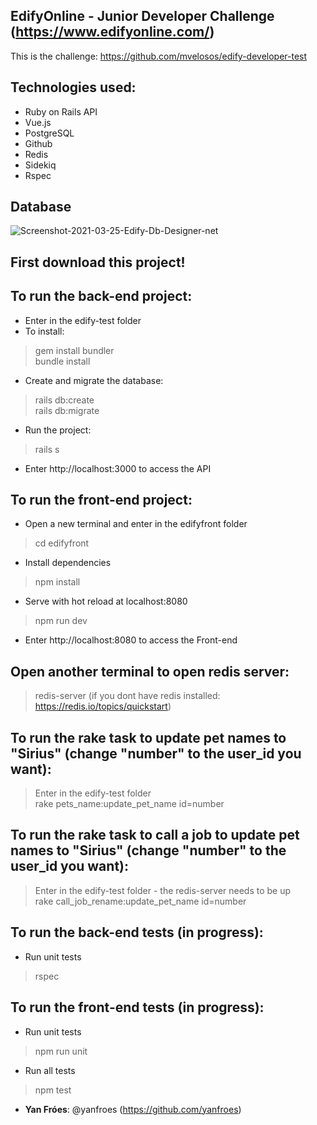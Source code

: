 ## EdifyOnline - Junior Developer Challenge (https://www.edifyonline.com/)

This is the challenge: https://github.com/mvelosos/edify-developer-test
 
## Technologies used:
* Ruby on Rails API
* Vue.js
* PostgreSQL
* Github
* Redis
* Sidekiq
* Rspec

## Database
<img src="https://i.ibb.co/0GdtQF4/Screenshot-2021-03-25-Edify-Db-Designer-net.png" alt="Screenshot-2021-03-25-Edify-Db-Designer-net" border="0">

## First download this project!

## To run the back-end project:
* Enter in the edify-test folder
* To install:
> gem install bundler<br>
> bundle install
* Create and migrate the database:
> rails db:create <br>
> rails db:migrate
* Run the project:
> rails s
* Enter http://localhost:3000 to access the API

## To run the front-end project:
* Open a new terminal and enter in the edifyfront folder
> cd edifyfront
* Install dependencies
> npm install
* Serve with hot reload at localhost:8080
> npm run dev
* Enter http://localhost:8080 to access the Front-end

## Open another terminal to open redis server:
> redis-server (if you dont have redis installed: https://redis.io/topics/quickstart)<br>

## To run the rake task to update pet names to "Sirius" (change "number" to the user_id you want):
> Enter in the edify-test folder<br>
> rake pets_name:update_pet_name id=number

## To run the rake task to call a job to update pet names to "Sirius" (change "number" to the user_id you want):
> Enter in the edify-test folder - the redis-server needs to be up<br>
> rake call_job_rename:update_pet_name id=number<br>

## To run the back-end tests (in progress):
* Run unit tests
> rspec

## To run the front-end tests (in progress):
* Run unit tests
> npm run unit
* Run all tests
> npm test


* **Yan Fróes**: @yanfroes (https://github.com/yanfroes)
